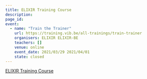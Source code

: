 ```yaml
---
title: ELIXIR Training Course
description: 
page_id: 
event:
  - name: "Train the Trainer"
    url: https://training.vib.be/all-trainings/train-trainer
    organisers: ELIXIR ELIXIR-BE
    teachers: []
    venue: online
    event_date: 2021/03/29 2021/04/01
    state: closed
---
```


[ELIXIR Training Course](https://training.vib.be/all-trainings/train-trainer)


<br>